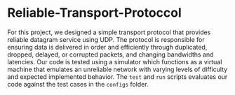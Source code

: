 # Reliable-Transport-Protoccol

For this project, we designed a simple transport protocol that provides reliable datagram service using UDP. The protocol is responsible for ensuring data is delivered in order and efficiently through duplicated, dropped, delayed, or corrupted packets, and changing bandwidths and latencies. Our code is tested using a simulator which functions as a virtual machine that emulates an unreliable network with varying levels of difficulty and expected implemented behavior. The `test` and `run` scripts evaluates our code against the test cases in the `configs` folder.


